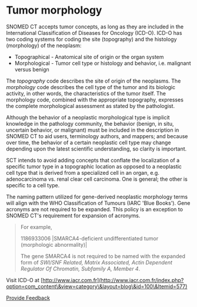 # Tumor morphology

SNOMED CT accepts tumor concepts, as long as they are included in the International Classification of Diseases for Oncology (ICD-O). ICD-O has two coding systems for coding the site (topography) and the histology (morphology) of the neoplasm:

* Topographical - Anatomical site of origin or the organ system
* Morphological - Tumor cell type or histology and behavior, i.e. malignant versus benign

The _topography_ code describes the site of origin of the neoplasms. The _morphology_ code describes the cell type of the tumor and its biologic activity, in other words, the characteristics of the tumor itself. The morphology code, combined with the appropriate topography, expresses the complete morphological assessment as stated by the pathologist.

Although the behavior of a neoplastic morphological type is implicit knowledge in the pathology community, the behavior (benign, in situ, uncertain behavior, or malignant) must be included in the description in SNOMED CT to aid users, terminology authors, and mappers; and because over time, the behavior of a certain neoplastic cell type may change depending upon the latest scientific understanding, so clarity is important.

SCT intends to avoid adding concepts that conflate the localization of a specific tumor type in a topographic location as opposed to a neoplastic cell type that is derived from a specialized cell in an organ, e.g. adenocarcinoma vs. renal clear cell carcinoma. One is general; the other is specific to a cell type.

The naming pattern utilized for gene-derived neoplastic morphology terms will align with the WHO Classification of Tumours (IARC 'Blue Books'). Gene acronyms are not required to be expanded. This policy is an exception to SNOMED CT's requirement for expansion of acronyms.

> For example,
>
> 1186933006 |SMARCA4-deficient undifferentiated tumor (morphologic abnormality)|
>
> The gene SMARCA4 is not required to be named with the expanded form of _SWI/SNF Related, Matrix Associated, Actin Dependent Regulator Of Chromatin, Subfamily A, Member 4_.

Visit ICD-O at [http://www.iacr.com.fr](http://www.iacr.com.fr/index.php?option=com_content\&view=category\&layout=blog\&id=100\&Itemid=577)






<a href="https://docs.google.com/forms/d/e/1FAIpQLScTmbZIf0UEQwYDkY27EEWBkaiYkHSbR0_9DmFrMLXoQLyL7Q/viewform?usp=pp_url&entry.1767247133=SCT+Editorial+Guide&entry.670899847=Tumor%20morphology" class="button primary">Provide Feedback</a>
